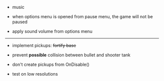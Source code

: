 
- music

- when options menu is opened from pause menu, the game will not be paused

- apply sound volume from options menu


***

- implement pickups: ~~fortify base~~

- prevent **possible** collision between bullet and shooter tank

- don't create pickups from OnDisable()

- test on low resolutions

